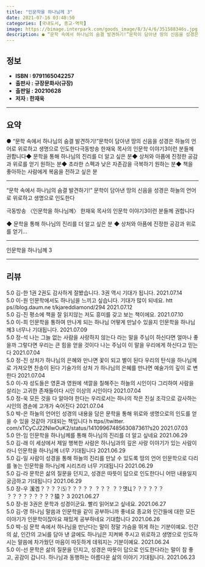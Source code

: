 ```yaml
---
title: "인문학을 하나님께 3"
date: 2021-07-16 03:48:50
categories: [국내도서, 종교-역학]
image: https://bimage.interpark.com/goods_image/8/3/4/6/351588346s.jpg
description: ● “문학 속에서 하나님의 숨결 발견하기!”문학이 담아낸 땅의 신음을 성경은 하늘의 언어로 위로하고 생명으로 인도한다극동방송 한재욱 목사의 인문학 이야기3이런 분들께 권합니다◆ 문학을 통해 하나님의 진리를 더 알고 싶은 분◆ 상처와 아픔에 진정한 공감과 위로를 얻기 원하는 분◆ 초라
---
```


## **정보**

- **ISBN : 9791165042257**
- **출판사 : 규장문화사(규장)**
- **출판일 : 20210628**
- **저자 : 한재욱**

------



## **요약**

●  “문학 속에서 하나님의 숨결 발견하기!”문학이 담아낸 땅의 신음을 성경은 하늘의 언어로 위로하고 생명으로 인도한다극동방송  한재욱 목사의 인문학 이야기3이런 분들께 권합니다◆ 문학을 통해 하나님의 진리를 더 알고 싶은 분◆ 상처와 아픔에 진정한 공감과 위로를 얻기 원하는 분◆ 초라한 스펙과 낮은 자존감을 극복하기 원하는 분◆ 책을 좋아하는 사람에게 복음을 전하고 싶은 분

------

“문학 속에서 하나님의 숨결 발견하기!”
문학이 담아낸 땅의 신음을 
성경은 하늘의 언어로 위로하고 생명으로 인도한다

극동방송 〈인문학을 하나님께〉 한재욱 목사의 인문학 이야기3이런 분들께 권합니다

◆ 문학을 통해 하나님의 진리를 더 알고 싶은 분
◆ 상처와 아픔에 진정한 공감과 위로를 얻기... 

------


인문학을 하나님께 3 

------


## **리뷰** 

5.0 김-한 1권 2권도 감사하게 잘봤습니다. 3권 역시 기대가 됩니다. 2021.07.14 <br/>5.0 이-원 인문학에서도 하나님을 느끼고 싶습니다. 기대가 많이 되네요. htt ps//blog.daum.ne t/kjareddiamond/294 2021.07.12 <br/>5.0 김-진 평소에 책을 잘 읽지않는 저도 흥미를 갖고 보는 책이에요. 2021.07.10 <br/>5.0 이-희 인문학을 통하여 만나게 되는 하나님 어떻게 만날수 있을지 인문학을 하나님께3  너무나 기대됩니다. 2021.07.09 <br/>5.0 정-석 나는 그늘 없는 사람을 사랑하지 않는다 라는 말을 주님이 하신다면 얼마나 좋을까 그렇다면 우리는 큰 힘을 얻을 것이다 나는 주님이 이 말을 우리에게 하신다고 믿는다 2021.07.04 <br/>5.0 정-진 상처가 하나님의 은혜와 만나면 꽃이 되고 별이 된다 우리의 탄식을 하나님께로 가져오면 찬송이 된다 기술가의 상처 가 하나님의 은혜를 만나면  예술가의 깊이 로 변한다 2021.07.04 <br/>5.0 이-자 성도들은 영혼과 영원에 색깔을 칠해주는 하늘의 시인이다 그리하여 사람을 살리는 고귀한 존재들이다 시인 이상의 시인이다 2021.07.04 <br/>5.0 정-욱 모든 것을 다 알아야 한다는 우리로서는 하나의 작은 진실 조각으로 감사하는 시인의 겸손에 고개가 숙어진다 2021.07.04 <br/>5.0 박-은 하늘의 언어인 성경의 내용을 담은 문학을 통해 위로와 생명으로의 인도를 얻을 수 있을 것같아 기대되는 책입니다 h ttps//twitter. com/xTCyCJ22NlwOuK2/status/1410996748563087361?s20 2021.07.03 <br/>5.0 안-임 인문학을 하나님께를 통해 하나님의 진리를 더 알고 싶네요 2021.06.29 <br/>5.0 김-래 이 세상에서 제일 행복한 사람은 하나님과의 깊은 사랑 이야기가 있는 사람이라니 인문학을 하나님께 너무 기대됩니다 2021.06.29 <br/>5.0 김-일 사람이 성경을 통해 하늘의 진리를 만날 수 있도록 땅의 언어 인문학으로 다리를 놓는 인문학을 하나님께 시리즈라 너무 기대됩니다 2021.06.29 <br/>5.0 김-라 문학은 삶의 질문을 던지고, 성경은 따뜻이 답으로 인도한다니 어떤 내용일지 궁금하고 기대됩니다 2021.06.29 <br/>5.0 장-우 湲곕？？？？⑸？？？？？ ？？？ ？？몃Ц？？？？？？ ？？？？？？？？？猿？ 3 2021.06.27 <br/>5.0 장-원 3권은 문학과 성경이군요. 빨리 읽어보고 싶네요. 2021.06.27 <br/>5.0 김-영 하나님 말씀과 인문학을 같이 공부하니까 좋네요 종교와 인간들에 대한 모든 이야기가 인문학이잖아요 재밌게 공부하네요 기대합니다 2021.06.26 <br/>5.0 박-심 문학 속에서 하나님을 만난다는 말이 정말 가슴을 뛰게 하는 기분이예요. 인간의 삶, 인간의 고뇌를 담아 낸 글에도 하나님은 지켜봐 주시고 위로하고 생명으로 인도하시는 말씀에 차가웠던 마음이 따듯하게 데워지는 기분이예요. 2021.06.24 <br/>5.0 이-선 문학은 삶의 질문을 던지고, 성경은 따뜻이 답으로 인도한다라는 말이 참 좋고, 공감이 갑니다. 하나님과 동행하는 아름다운 삶의 이야기 기대됩니다. 2021.06.23 <br/>